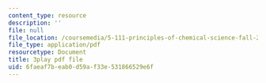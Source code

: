 ```yaml
---
content_type: resource
description: ''
file: null
file_location: /coursemedia/5-111-principles-of-chemical-science-fall-2008/6faeaf7beab0d59af33e531866529e6f_f7RRqxv2pzg.pdf
file_type: application/pdf
resourcetype: Document
title: 3play pdf file
uid: 6faeaf7b-eab0-d59a-f33e-531866529e6f
---
```

